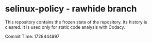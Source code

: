 # selinux-policy - rawhide branch

This repository contains the frozen state of the repository.
Its history is cleared. It is used only for static code
analysis with Codacy.

Commit Time: 1728444997